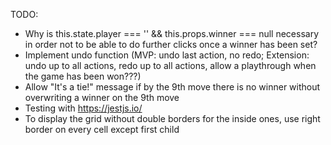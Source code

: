 TODO:

- Why is this.state.player === '' && this.props.winner === null necessary in order not to be able to do further clicks once a winner has been set?
- Implement undo function (MVP: undo last action, no redo; Extension: undo up to all actions, redo up to all actions, allow a playthrough when the game has been won???)
- Allow "It's a tie!" message if by the 9th move there is no winner without overwriting a winner on the 9th move
- Testing with https://jestjs.io/
- To display the grid without double borders for the inside ones, use right border on every cell except first child
